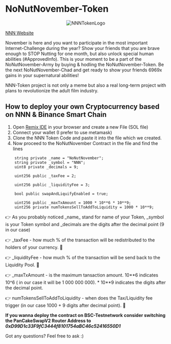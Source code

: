# NoNutNovember-Token

<p align="center">
  <img src="https://i.ibb.co/BG9gVM4/NNNToken.png" alt="NNNTokenLogo"/>
</p>


[NNN Website](https://nonutnovembertoken.com)

November is here and you want to participate in the most important Internet-Challenge during the year? 
Show your friends that you are brave enough to STOP Nutting for one month, but also unlock special human abilities (#ApprovedInfo).
This is your moment to be a part of the NoNutNovember-Army by buying & hodling the NoNutNovember-Token.
Be the next NoNutNovember-Chad and get ready to show your friends 6969x gains in your supernatural abilities! 

NNN-Token project is not only a meme
but also a real long-term project with plans to revolutionize the adult film industry.

## How to deploy your own Cryptocurrency based on NNN & Binance Smart Chain

1. Open [Remix IDE](https://remix.ethereum.org/) in your browser and create a new File (SOL file)
2. Connect your wallet (I prefer to use metamask)
3. Clone the NNN Token Code and paste it into the file which we created.
4. Now proceed to the NoNutNovember Contract in the file and find the lines 
```
    string private _name = "NoNutNovember";
    string private _symbol = "NNN";
    uint8 private _decimals = 9;
    
    uint256 public _taxFee = 2;
```
```
    uint256 public _liquidityFee = 3;
```
```
    bool public swapAndLiquifyEnabled = true;
    
    uint256 public _maxTxAmount = 1000 * 10**6 * 10**9;
    uint256 private numTokensSellToAddToLiquidity = 1000 * 10**9;
```
👉 As you probably noticed \_name_ stand for name of your Token, \_symbol is your Token symbol and \_decimals are the digits after the decimal point (9 in our case)

👉 \_taxFee - how much % of the transaction will be redistributed to the holders of your currency. 💸

👉 \_liquidityFee - how much % of the transaction will be send back to the Liquidity Pool. 🎱

👉 \_maxTxAmount - is the maximum tansaction amount. 10\*\*6  indicates 10^6 ( in our case it will be 1 000 000 000). \* 10\*\*9 indicates the digits after the decimal point.

👉 numTokensSellToAddToLiquidity - when does the Tax/Liquidity fee trigger (in our case 1000 + 9 digits after decimal point). 🔫




**If you wanna deploy the contract on BSC-Testnetwork consider switching the PanCakeSwapV2 Router Address to _0xD99D1c33F9fC3444f8101754aBC46c52416550D1_**


Got any questions? 
Feel free to ask :)










